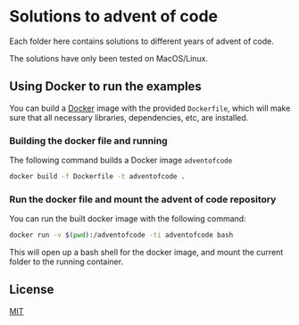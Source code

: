 # Solutions to advent of code
Each folder here contains solutions to different years of advent of code.

The solutions have only been tested on MacOS/Linux.

## Using Docker to run the examples
You can build a [Docker](https://www.docker.com/) image with the provided ``Dockerfile``, which will make sure that all necessary libraries, dependencies, etc, are installed.

### Building the docker file and running
The following command builds a Docker image `adventofcode`
```bash
docker build -f Dockerfile -t adventofcode .
```

### Run the docker file and mount the advent of code repository
You can run the built docker image with the following command:
```bash
docker run -v $(pwd):/adventofcode -ti adventofcode bash
```
This will open up a bash shell for the docker image, and mount the current folder to the running container.

## License
[MIT](https://choosealicense.com/licenses/mit/)